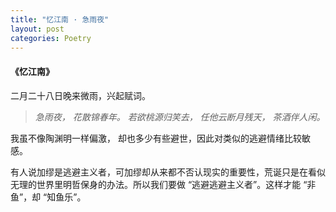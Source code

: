 ```yaml
---
title: "忆江南 · 急雨夜"
layout: post
categories: Poetry
---
```


#### 《忆江南》
二月二十八日晚来微雨，兴起赋词。

> *急雨夜，*
> *花散锦春年。*
> *若欲桃源归笑去，*
> *任他云断月残天，*
> *茶酒伴人闲。*

我虽不像陶渊明一样偏激， 却也多少有些避世，因此对类似的逃避情绪比较敏感。

有人说加缪是逃避主义者，可加缪却从来都不否认现实的重要性，荒诞只是在看似无理的世界里明哲保身的办法。所以我们要做 “逃避逃避主义者”。这样才能 “非鱼”，却 “知鱼乐”。
